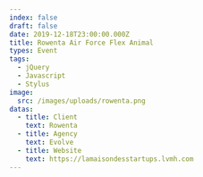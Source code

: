 ```yaml
---
index: false
draft: false
date: 2019-12-18T23:00:00.000Z
title: Rowenta Air Force Flex Animal
types: Event
tags:
  - jQuery
  - Javascript
  - Stylus
image:
  src: /images/uploads/rowenta.png
datas:
  - title: Client
    text: Rowenta
  - title: Agency
    text: Evolve
  - title: Website
    text: https://lamaisondesstartups.lvmh.com
---
```

